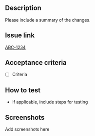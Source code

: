<!--

Please use the content below as a template for your pull request.
Feel free to remove sections which do not make sense.

-->

## Description

Please include a summary of the changes.

## Issue link

[ABC-1234](url)

## Acceptance criteria

- [ ] Criteria

## How to test

- If applicable, include steps for testing

## Screenshots

Add screenshots here
